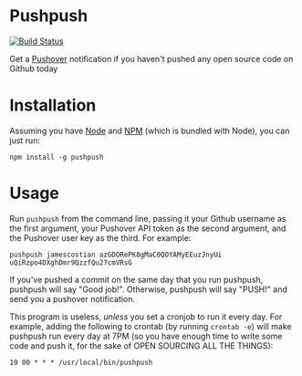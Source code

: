 # Pushpush

[![Build Status](https://img.shields.io/travis/jamescostian/pushpush.svg?style=flat)](https://travis-ci.org/jamescostian/pushpush)

Get a [Pushover](https://pushover.net/) notification if you haven't pushed any open source code on Github today

# Installation

Assuming you have [Node](http://nodejs.org) and [NPM](https://npmjs.org) (which is bundled with Node), you can just run:

```
npm install -g pushpush
```

# Usage

Run `pushpush` from the command line, passing it your Github username as the first argument, your Pushover API token as the second argument, and the Pushover user key as the third. For example:

```
pushpush jamescostian azGDORePK8gMaC0QOYAMyEEuzJnyUi uQiRzpo4DXghDmr9QzzfQu27cmVRsG
```

If you've pushed a commit on the same day that you run pushpush, pushpush will say "Good job!". Otherwise, pushpush will say "PUSH!" and send you a pushover notification.

This program is useless, *unless* you set a cronjob to run it every day. For example, adding the following to crontab (by running `crontab -e`) will make pushpush run every day at 7PM (so you have enough time to write some code and push it, for the sake of OPEN SOURCING ALL THE THINGS):

```
19 00 * * * /usr/local/bin/pushpush
```
